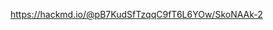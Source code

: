 <p><a href="https://hackmd.io/@pB7KudSfTzqqC9fT6L6YOw/SkoNAAk-2">https://hackmd.io/@pB7KudSfTzqqC9fT6L6YOw/SkoNAAk-2</a></p>